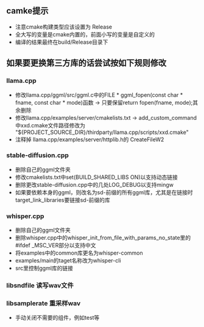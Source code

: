 
## camke提示
- 注意cmake构建类型应该设置为 Release
- 全大写的变量是cmake内置的，前面小写的变量是自定义的
- 编译的结果最终在build/Release目录下

## 如果要更换第三方库的话尝试按如下规则修改
### llama.cpp
- 修改llama.cpp/ggml/src/ggml.c中的FILE * ggml_fopen(const char * fname, const char * mode)函数 -> 只要保留return fopen(fname, mode);其余删除
- 修改llama.cpp/examples/server/cmakelists.txt -> add_custom_command中xxd.cmake文件路径修改为 "${PROJECT_SOURCE_DIR}/thirdparty/llama.cpp/scripts/xxd.cmake"
- 注释掉 llama.cpp/examples/server/httplib.h的 CreateFileW2

### stable-diffusion.cpp
- 删除自己的ggml文件夹
- 修改cmakelists.txt中set(BUILD_SHARED_LIBS ON)以支持动态链接
- 删除更改stable-diffusion.cpp中的几处LOG_DEBUG以支持mingw
- 如果要依赖本身的ggml，则改名为sd-前缀的所有ggml库，尤其是在链接时target_link_libraries要链接sd-前缀的库

### whisper.cpp
- 删除自己的ggml文件夹
- 删除whisper.cpp中的whisper_init_from_file_with_params_no_state里的#ifdef _MSC_VER部分以支持中文
- 将examples中的common库更名为whisper-common
- examples/main的taget名称改为whisper-cli
- src里控制ggml库的链接

### libsndfile 读写wav文件
### libsamplerate 重采样wav
- 手动关闭不需要的组件，例如test等